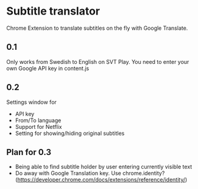 # Subtitle translator
Chrome Extension to translate subtitles on the fly with Google Translate. 

## 0.1 
Only works from Swedish to English on SVT Play. You need to enter your own Google API key in content.js

## 0.2
Settings window for 
* API key
* From/To language
* Support for Netflix
* Setting for showing/hiding original subtitles

## Plan for 0.3
* Being able to find subtitle holder by user entering currently visible text
* Do away with Google Translation key. Use chrome.identity? (https://developer.chrome.com/docs/extensions/reference/identity/)
